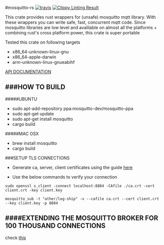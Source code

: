 #mosquitto-rs [![travis](https://travis-ci.org/kteza1/mosquitto-rs.svg?branch=master)](https://travis-ci.org/kteza1/mosquitto-rs) [![Clippy Linting Result](http://clippy.bashy.io/github/kteza1/mosquitto-rs/master/badge.svg)](http://clippy.bashy.io/github/kteza1/mosquitto-rs/master/log)

This crate provides rust wrappers for (unsafe) mosquitto mqtt library. With these wrappers you can write safe, fast, concurrent mqtt code. Since mosquitto libraries are low level and avalilable on almost all the platforms + combining rust's cross platform power, this crate is super portable

Tested this crate on following targets

* x86_64-unknown-linux-gnu
* x86_64-apple-darwin
* arm-unknown-linux-gnueabihf
  
[API DOCUMENTATION](http://kteza1.github.io/mosquitto-rs/rustdoc/mosquitto/)

###HOW TO BUILD
---

#####UBUNTU
* sudo apt-add-repository ppa:mosquitto-dev/mosquitto-ppa
* sudo apt-get update
* sudo apt-get install mosquitto
* cargo build


#####MAC OSX
* brew install mosquitto
* cargo build


###SETUP TLS CONNECTIONS

* Generate ca, server, client certificates using the guide [here](http://rockingdlabs.dunmire.org/exercises-experiments/ssl-client-certs-to-secure-mqtt)

* Use the below commands to verify your connection
```
sudo openssl s_client -connect localhost:8884 -CAfile ./ca.crt -cert client.crt -key client.key
```
```
mosquitto_sub -t "ather/log-ship" -v --cafile ca.crt --cert client.crt --key client.key -p 8884
```


####EXTENDING THE MOSQUITTO BROKER FOR 100 THOUSAND CONNECTIONS
---

check [this](https://lists.launchpad.net/mosquitto-users/msg00163.html)
